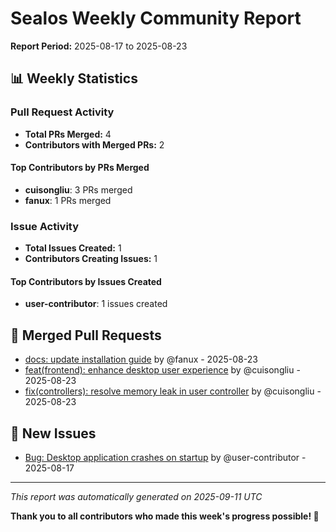 # Sealos Weekly Community Report

**Report Period:** 2025-08-17 to 2025-08-23

## 📊 Weekly Statistics

### Pull Request Activity

- **Total PRs Merged:** 4
- **Contributors with Merged PRs:** 2

#### Top Contributors by PRs Merged

- **cuisongliu**: 3 PRs merged
- **fanux**: 1 PRs merged

### Issue Activity

- **Total Issues Created:** 1
- **Contributors Creating Issues:** 1

#### Top Contributors by Issues Created

- **user-contributor**: 1 issues created

## 🚀 Merged Pull Requests

- [docs: update installation guide](https://github.com/labring/sealos/pull/6035) by @fanux - 2025-08-23
- [feat(frontend): enhance desktop user experience](https://github.com/labring/sealos/pull/6033) by @cuisongliu - 2025-08-23
- [fix(controllers): resolve memory leak in user controller](https://github.com/labring/sealos/pull/6034) by @cuisongliu - 2025-08-23

## 🐛 New Issues

- [Bug: Desktop application crashes on startup](https://github.com/labring/sealos/issues/8033) by @user-contributor - 2025-08-17

---

*This report was automatically generated on 2025-09-11 UTC*

**Thank you to all contributors who made this week's progress possible! 🎉**
